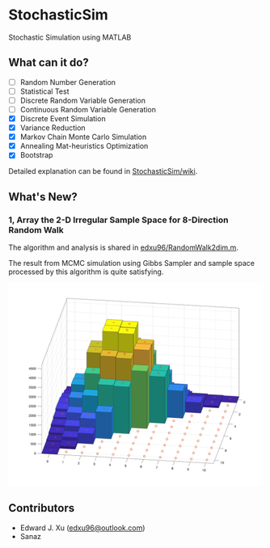 # StochasticSim

Stochastic Simulation using MATLAB

## What can it do?

- [ ] Random Number Generation
- [ ] Statistical Test
- [ ] Discrete Random Variable Generation
- [ ] Continuous Random Variable Generation
- [x] Discrete Event Simulation
- [x] Variance Reduction
- [x] Markov Chain Monte Carlo Simulation
- [x] Annealing Mat-heuristics Optimization
- [x] Bootstrap

Detailed explanation can be found in [StochasticSim/wiki](http://github.com/edxu96/StochasticSim/wiki/1-Home).

## What's New?

### 1, Array the 2-D Irregular Sample Space for 8-Direction Random Walk

The algorithm and analysis is shared in [edxu96/RandomWalk2dim.m](https://gist.github.com/edxu96/a506b784d1a8864a188a8aa3ce49cc4d).

The result from MCMC simulation using Gibbs Sampler and sample space processed by this algorithm is quite satisfying.

![Queue Simulation using MCMC Gibbs Sampler](/images/6/GibbsSampler_2.png)

## Contributors

- Edward J. Xu (<edxu96@outlook.com>)
- Sanaz
